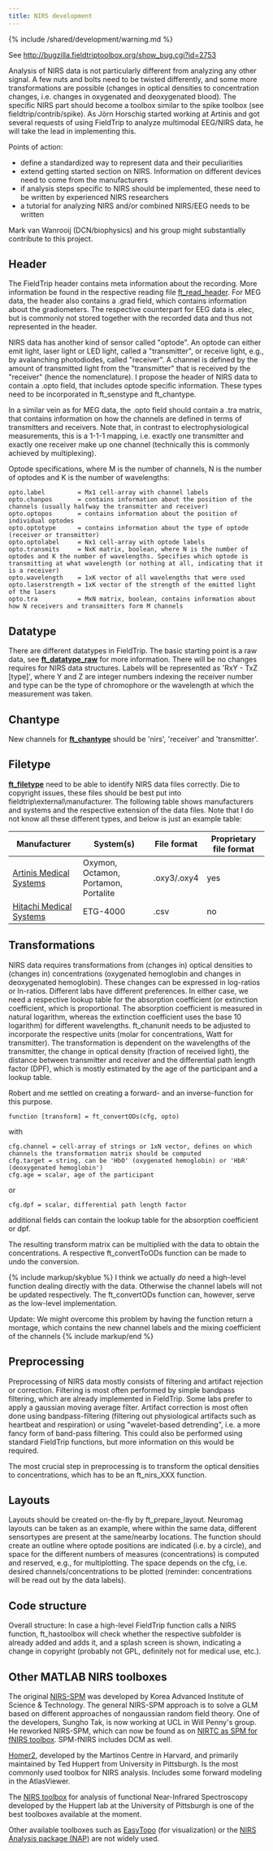 ```yaml
---
title: NIRS development
---
```


{% include /shared/development/warning.md %}


See <http://bugzilla.fieldtriptoolbox.org/show_bug.cgi?id=2753>

Analysis of NIRS data is not particularly different from analyzing any other signal. A few nuts and bolts need to be twisted differently, and some more transformations are possible (changes in optical densities to concentration changes, i.e. changes in oxygenated and deoxygenated blood). The specific NIRS part should become a toolbox similar to the spike toolbox (see fieldtrip/contrib/spike). As Jörn Horschig started working at Artinis and got several requests of using FieldTrip to analyze multimodal EEG/NIRS data, he will take the lead in implementing this.

Points of action:

- define a standardized way to represent data and their peculiarities
- extend getting started section on NIRS. Information on different devices need to come from the manufacturers
- if analysis steps specific to NIRS should be implemented, these need to be written by experienced NIRS researchers
- a tutorial for analyzing NIRS and/or combined NIRS/EEG needs to be written

Mark van Wanrooij (DCN/biophysics) and his group might substantially contribute to this project.

## Header

The FieldTrip header contains meta information about the recording. More information be found in the respective reading file [ft_read_header](/reference/fileio/ft_read_header). For MEG data, the header also contains a .grad field, which contains information about the gradiometers. The respective counterpart for EEG data is .elec, but is commonly not stored together with the recorded data and thus not represented in the header.

NIRS data has another kind of sensor called "optode". An optode can either emit light, laser light or LED light, called a "transmitter", or receive light, e.g., by avalanching photodiodes, called "receiver". A channel is defined by the amount of transmitted light from the "transmitter" that is received by the "receiver" (hence the nomenclature). I propose the header of NIRS data to contain a .opto field, that includes optode specific information. These types need to be incorporated in ft_senstype and ft_chantype.

In a similar vein as for MEG data, the .opto field should contain a .tra matrix, that contains information on how the channels are defined in terms of transmitters and receivers. Note that, in contrast to electrophysiological measurements, this is a 1-1-1 mapping, i.e. exactly one transmitter and exactly one receiver make up one channel (technically this is commonly achieved by multiplexing).

Optode specifications, where M is the number of channels, N is the number of optodes and K is the number of wavelengths:

    opto.label         = Mx1 cell-array with channel labels
    opto.chanpos       = contains information about the position of the channels (usually halfway the transmitter and receiver)
    opto.optopos       = contains information about the position of individual optodes
    opto.optotype      = contains information about the type of optode (receiver or transmitter)
    opto.optolabel     = Nx1 cell-array with optode labels
    opto.transmits     = NxK matrix, boolean, where N is the number of optodes and K the number of wavelengths. Specifies which optode is transmitting at what wavelength (or nothing at all, indicating that it is a receiver)
    opto.wavelength    = 1xK vector of all wavelengths that were used
    opto.laserstrength = 1xK vector of the strength of the emitted light of the lasers
    opto.tra           = MxN matrix, boolean, contains information about how N receivers and transmitters form M channels

## Datatype

There are different datatypes in FieldTrip. The basic starting point is a raw data, see **[ft_datatype_raw](/reference/utilities/ft_datatype_raw)** for more information. There will be no changes requires for NIRS data structures. Labels will be represented as 'RxY - TxZ [type]', where Y and Z are integer numbers indexing the receiver number and type can be the type of chromophore or the wavelength at which the measurement was taken.

## Chantype

New channels for **[ft_chantype](/reference/fileio/ft_chantype)** should be 'nirs', 'receiver' and 'transmitter'.

## Filetype

**[ft_filetype](/reference/fileio/ft_filetype)** need to be able to identify NIRS data files correctly. Die to copyright issues, these files should be best put into fieldtrip\external\manufacturer. The following table shows manufacturers and systems and the respective extension of the data files. Note that I do not know all these different types, and below is just an example table:

| Manufacturer                                                                                               | System(s)                            | File format | Proprietary file format |
| ---------------------------------------------------------------------------------------------------------- | ------------------------------------ | ----------- | ----------------------- |
| [Artinis Medical Systems](http://www.artinis.com)                                                          | Oxymon, Octamon, Portamon, Portalite | .oxy3/.oxy4 | yes                     |
| [Hitachi Medical Systems](http://www.hitachi-medical-systems.nl/products-and-services/optical-topography/) | ETG-4000                             | .csv        | no                      |

## Transformations

NIRS data requires transformations from (changes in) optical densities to (changes in) concentrations (oxygenated hemoglobin and changes in deoxygenated hemoglobin). These changes can be expressed in log-ratios or ln-ratios. Different labs have different preferences. In either case, we need a respective lookup table for the absorption coefficient (or extinction coefficient, which is proportional. The absorption coefficient is measured in natural logarithm, whereas the extinction coefficient uses the base 10 logarithm) for different wavelengths. ft_chanunit needs to be adjusted to incorporate the respective units (molar for concentrations, Watt for transmitter). The transformation is dependent on the wavelengths of the transmitter, the change in optical density (fraction of received light), the distance between transmitter and receiver and the differential path length factor (DPF), which is mostly estimated by the age of the participant and a lookup table.

Robert and me settled on creating a forward- and an inverse-function for this purpose.

    function [transform] = ft_convertODs(cfg, opto)

with

    cfg.channel = cell-array of strings or 1xN vector, defines on which channels the transformation matrix should be computed
    cfg.target = string, can be 'HbO' (oxygenated hemoglobin) or 'HbR' (deoxygenated hemoglobin')
    cfg.age = scalar, age of the participant

or

    cfg.dpf = scalar, differential path length factor

additional fields can contain the lookup table for the absorption coefficient or dpf.

The resulting transform matrix can be multiplied with the data to obtain the concentrations. A respective ft_convertToODs function can be made to undo the conversion.

{% include markup/skyblue %}
I think we actually _do_ need a high-level function dealing directly with the data. Otherwise the channel labels will not be updated respectively. The ft_convertODs function can, however, serve as the low-level implementation.

Update: We might overcome this problem by having the function return a montage, which contains the new channel labels and the mixing coefficient of the channels
{% include markup/end %}

## Preprocessing

Preprocessing of NIRS data mostly consists of filtering and artifact rejection or correction. Filtering is most often performed by simple bandpass filtering, which are already implemented in FieldTrip. Some labs prefer to apply a gaussian moving average filter. Artifact correction is most often done using bandpass-filtering (filtering out physiological artifacts such as heartbeat and respiration) or using "wavelet-based detrending", i.e. a more fancy form of band-pass filtering. This could also be performed using standard FieldTrip functions, but more information on this would be required.

The most crucial step in preprocessing is to transform the optical densities to concentrations, which has to be an ft_nirs_XXX function.

## Layouts

Layouts should be created on-the-fly by ft_prepare_layout. Neuromag layouts can be taken as an example, where within the same data, different sensortypes are present at the same/nearby locations. The function should create an outline where optode positions are indicated (i.e. by a circle), and space for the different numbers of measures (concentrations) is computed and reserved, e.g., for multiplotting. The space depends on the cfg, i.e. desired channels/concentrations to be plotted (reminder: concentrations will be read out by the data labels).

## Code structure

Overall structure:
In case a high-level FieldTrip function calls a NIRS function, ft_hastoolbox will check whether the respective subfolder is already added and adds it, and a splash screen is shown, indicating a change in copyright (probably not GPL, definitely not for medical use, etc.).

## Other MATLAB NIRS toolboxes

The original [NIRS-SPM](http://bispl.weebly.com/nirs-spm.html) was developed by Korea Advanced Institute of Science & Technology. The general NIRS-SPM approach is to solve a GLM based on different approaches of nongaussian random field theory. One of the developers, Sungho Tak, is now working at UCL in Will Penny's group. He reworked NIRS-SPM, which can now be found as on [NIRTC as SPM for fNIRS toolbox](http://www.nitrc.org/projects/spm_fnirs). SPM-fNIRS includes DCM as well.

[Homer2](http://www.nmr.mgh.harvard.edu/PMI/resources/homer2/home.htm), developed by the Martinos Centre in Harvard, and primarily maintained by Ted Huppert from University in Pittsburgh. Is the most commonly used toolbox for NIRS analysis. Includes some forward modeling in the AtlasViewer.

The [NIRS toolbox](https://bitbucket.org/huppertt/nirs-toolbox/) for analysis of functional Near-Infrared Spectroscopy developed by the Huppert lab at the University of Pittsburgh is one of the best toolboxes available at the moment.

Other available toolboxes such as [EasyTopo](https://sites.google.com/site/fenghuatian/software/easytopo) (for visualization) or the [NIRS Analysis package (NAP)](https://sites.google.com/site/tomerfekete2/) are not widely used.
